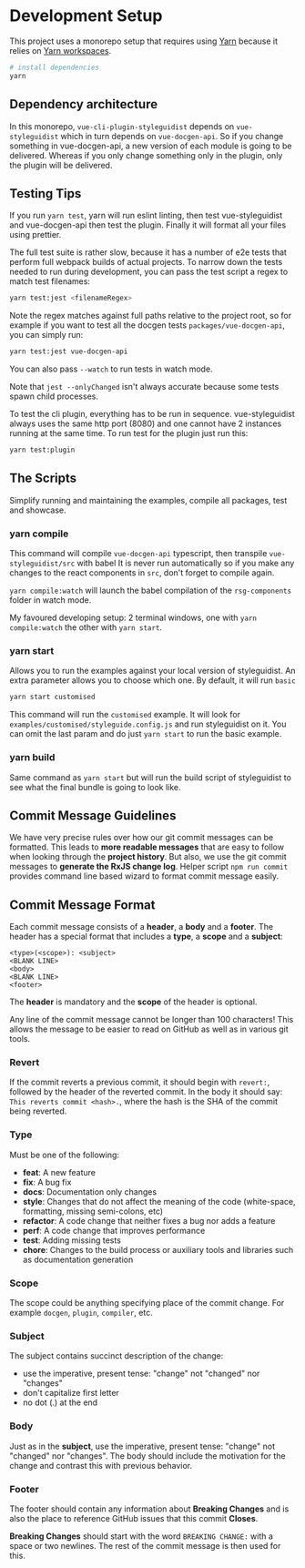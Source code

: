 # Development Setup

This project uses a monorepo setup that requires using [Yarn](https://yarnpkg.com) because it relies on [Yarn workspaces](https://yarnpkg.com/blog/2017/08/02/introducing-workspaces/).

```sh
# install dependencies
yarn
```

## Dependency architecture

In this monorepo, `vue-cli-plugin-styleguidist` depends on `vue-styleguidist` which in turn depends on `vue-docgen-api`. So if you change something in vue-docgen-api, a new version of each module is going to be delivered. Whereas if you only change something only in the plugin, only the plugin will be delivered.

## Testing Tips

If you run `yarn test`, yarn will run eslint linting, then test vue-styleguidist and vue-docgen-api then test the plugin. Finally it will format all your files using prettier.

The full test suite is rather slow, because it has a number of e2e tests that perform full webpack builds of actual projects. To narrow down the tests needed to run during development, you can pass the test script a regex to match test filenames:

```sh
yarn test:jest <filenameRegex>
```

Note the regex matches against full paths relative to the project root, so for example if you want to test all the docgen tests `packages/vue-docgen-api`, you can simply run:

```sh
yarn test:jest vue-docgen-api
```

You can also pass `--watch` to run tests in watch mode.

Note that `jest --onlyChanged` isn't always accurate because some tests spawn child processes.

To test the cli plugin, everything has to be run in sequence. vue-styleguidist always uses the same http port (8080) and one cannot have 2 instances running at the same time. To run test for the plugin just run this:

```sh
yarn test:plugin
```

## The Scripts

Simplify running and maintaining the examples, compile all packages, test and showcase.

### yarn compile

This command will compile `vue-docgen-api` typescript, then transpile `vue-styleguidist/src` with babel It is never run automatically so if you make any changes to the react components in `src`, don't forget to compile again.

`yarn compile:watch` will launch the babel compilation of the `rsg-components` folder in watch mode.

My favoured developing setup: 2 terminal windows, one with `yarn compile:watch` the other with `yarn start`.

### yarn start

Allows you to run the examples against your local version of styleguidist. An extra parameter allows you to choose which one. By default, it will run `basic`

```sh
yarn start customised
```

This command will run the `customised` example. It will look for `examples/customised/styleguide.config.js` and run styleguidist on it. You can omit the last param and do just `yarn start` to run the basic example.

### yarn build

Same command as `yarn start` but will run the build script of styleguidist to see what the final bundle is going to look like.

## Commit Message Guidelines

We have very precise rules over how our git commit messages can be formatted. This leads to **more readable messages** that are easy to follow when looking through the **project history**. But also, we use the git commit messages to **generate the RxJS change log**. Helper script `npm run commit` provides command line based wizard to format commit message easily.

## Commit Message Format

Each commit message consists of a **header**, a **body** and a **footer**. The header has a special format that includes a **type**, a **scope** and a **subject**:

```text
<type>(<scope>): <subject>
<BLANK LINE>
<body>
<BLANK LINE>
<footer>
```

The **header** is mandatory and the **scope** of the header is optional.

Any line of the commit message cannot be longer than 100 characters! This allows the message to be easier to read on GitHub as well as in various git tools.

### Revert

If the commit reverts a previous commit, it should begin with `revert:`, followed by the header of the reverted commit. In the body it should say: `This reverts commit <hash>.`, where the hash is the SHA of the commit being reverted.

### Type

Must be one of the following:

- **feat**: A new feature
- **fix**: A bug fix
- **docs**: Documentation only changes
- **style**: Changes that do not affect the meaning of the code (white-space, formatting, missing semi-colons, etc)
- **refactor**: A code change that neither fixes a bug nor adds a feature
- **perf**: A code change that improves performance
- **test**: Adding missing tests
- **chore**: Changes to the build process or auxiliary tools and libraries such as documentation generation

### Scope

The scope could be anything specifying place of the commit change. For example `docgen`, `plugin`, `compiler`, etc.

### Subject

The subject contains succinct description of the change:

- use the imperative, present tense: "change" not "changed" nor "changes"
- don't capitalize first letter
- no dot (.) at the end

### Body

Just as in the **subject**, use the imperative, present tense: "change" not "changed" nor "changes". The body should include the motivation for the change and contrast this with previous behavior.

### Footer

The footer should contain any information about **Breaking Changes** and is also the place to reference GitHub issues that this commit **Closes**.

**Breaking Changes** should start with the word `BREAKING CHANGE:` with a space or two newlines. The rest of the commit message is then used for this.

